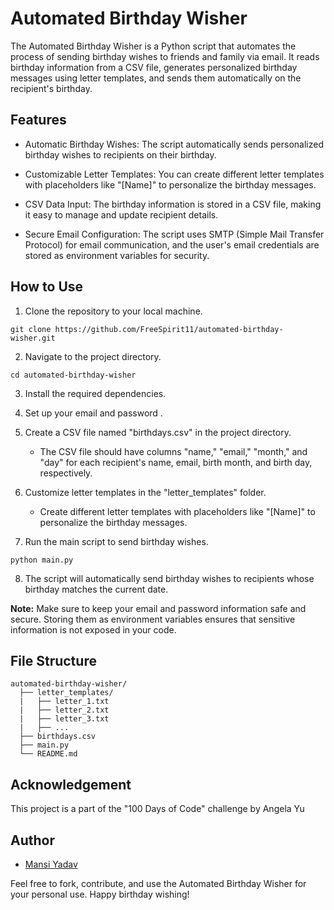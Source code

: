 # Automated Birthday Wisher

The Automated Birthday Wisher is a Python script that automates the process of sending birthday wishes to friends and family via email. It reads birthday information from a CSV file, generates personalized birthday messages using letter templates, and sends them automatically on the recipient's birthday.

## Features

- Automatic Birthday Wishes: The script automatically sends personalized birthday wishes to recipients on their birthday.

- Customizable Letter Templates: You can create different letter templates with placeholders like "[Name]" to personalize the birthday messages.

- CSV Data Input: The birthday information is stored in a CSV file, making it easy to manage and update recipient details.

- Secure Email Configuration: The script uses SMTP (Simple Mail Transfer Protocol) for email communication, and the user's email credentials are stored as environment variables for security.

## How to Use

1. Clone the repository to your local machine.
```
git clone https://github.com/FreeSpirit11/automated-birthday-wisher.git
```

2. Navigate to the project directory.
```
cd automated-birthday-wisher
```

3. Install the required dependencies.

4. Set up your email and password .

5. Create a CSV file named "birthdays.csv" in the project directory.
   - The CSV file should have columns "name," "email," "month," and "day" for each recipient's name, email, birth month, and birth day, respectively.

6. Customize letter templates in the "letter_templates" folder.
   - Create different letter templates with placeholders like "[Name]" to personalize the birthday messages.

7. Run the main script to send birthday wishes.
```
python main.py
```

8. The script will automatically send birthday wishes to recipients whose birthday matches the current date.

**Note:** Make sure to keep your email and password information safe and secure. Storing them as environment variables ensures that sensitive information is not exposed in your code.

## File Structure

```
automated-birthday-wisher/
  ├── letter_templates/
  |   ├── letter_1.txt
  |   ├── letter_2.txt
  |   ├── letter_3.txt
  |   ├── ...
  ├── birthdays.csv
  ├── main.py
  └── README.md
```

## Acknowledgement
This project is a part of the "100 Days of Code" challenge by Angela Yu

## Author

- [Mansi Yadav](https://github.com/FreeSpirit11)

Feel free to fork, contribute, and use the Automated Birthday Wisher for your personal use. 
Happy birthday wishing! 
